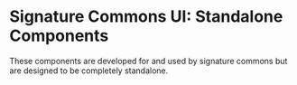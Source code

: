 # Signature Commons UI: Standalone Components

These components are developed for and used by signature commons but are designed to be completely standalone.
